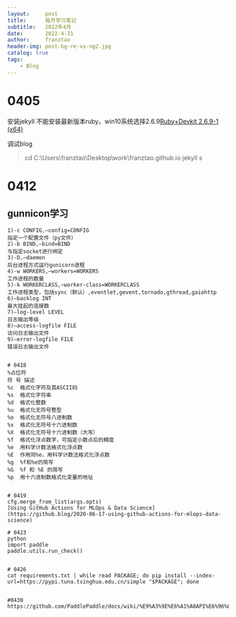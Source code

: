 ```yaml
---
layout:     post
title:      每月学习笔记
subtitle:   2022年4月
date:       2022-4-31
author:     franztao
header-img: post-bg-re-vs-ng2.jpg
catalog: true
tags:
    - Blog
---
```


# 0405
安装jekyll 不能安装最新版本ruby，win10系统选择2.6.9[Ruby+Devkit 2.6.9-1 (x64) ](https://rubyinstaller.org/downloads/) 

调试blog
> cd C:\Users\franztao\Desktop\work\franztao.github.io
> jekyll s


# 0412
## gunnicon学习
```
1)-c CONFIG,–config=CONFIG
指定一个配置文件（py文件）
2)-b BIND,–bind=BIND
与指定socket进行绑定
3)-D,–daemon
后台进程方式运行gunicorn进程
4)-w WORKERS,–workers=WORKERS
工作进程的数量
5)-k WORKERCLASS,–worker-class=WORKERCLASS
工作进程类型，包括sync（默认）,eventlet,gevent,tornado,gthread,gaiohttp
6)–backlog INT
最大挂起的连接数
7)–log-level LEVEL
日志输出等级
8)–access-logfile FILE
访问日志输出文件
9)–error-logfile FILE
错误日志输出文件


# 0418
%占位符
符 号	描述
%c	格式化字符及其ASCII码
%s	格式化字符串
%d	格式化整数
%u	格式化无符号整型
%o	格式化无符号八进制数
%x	格式化无符号十六进制数
%X	格式化无符号十六进制数（大写）
%f	格式化浮点数字，可指定小数点后的精度
%e	用科学计数法格式化浮点数
%E	作用同%e，用科学计数法格式化浮点数
%g	%f和%e的简写
%G	%f 和 %E 的简写
%p	用十六进制数格式化变量的地址


# 0419
cfg.merge_from_list(args.opts)
[Using GitHub Actions for MLOps & Data Science](https://github.blog/2020-06-17-using-github-actions-for-mlops-data-science)

# 0423
python
import paddle
paddle.utils.run_check()


# 0426
cat requirements.txt | while read PACKAGE; do pip install --index-url=https://pypi.tuna.tsinghua.edu.cn/simple "$PACKAGE"; done


#0430
https://github.com/PaddlePaddle/docs/wiki/%E9%A3%9E%E6%A1%A8API%E6%96%87%E6%A1%A3%E4%B9%A6%E5%86%99%E8%A7%84%E8%8C%83
